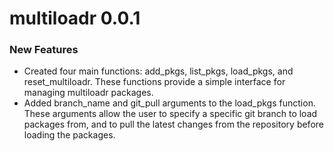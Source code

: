 # multiloadr 0.0.1

### New Features
* Created four main functions: add_pkgs, list_pkgs, load_pkgs, and reset_multiloadr. These functions provide a simple interface for managing multiloadr packages.
* Added branch_name and git_pull arguments to the load_pkgs function. These arguments allow the user to specify a specific git branch to load packages from, and to pull the latest changes from the repository before loading the packages.

